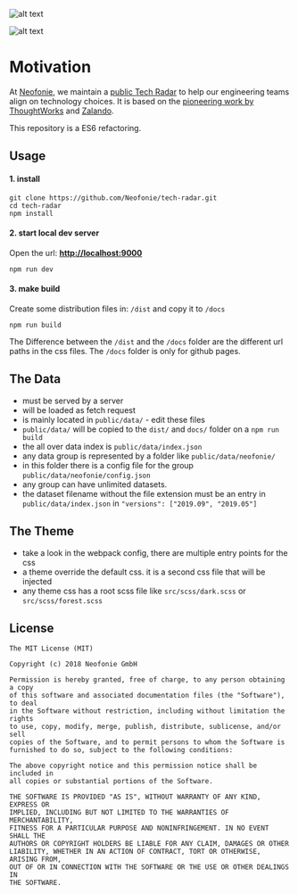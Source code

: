 ![alt text](../master/docs/images/neotechradar1.png?raw=true "Neofonie Tech Radar #1")
  
![alt text](../master/docs/images/neotechradar2.png?raw=true "Neofonie Tech Radar #2")


# Motivation

At [Neofonie](https://neofonie.de), we maintain a [public Tech
Radar](https://neofonie.github.io/tech-radar/) to help our engineering teams
align on technology choices. It is based on the [pioneering work
by ThoughtWorks](https://www.thoughtworks.com/radar) and [Zalando](https://zalando.github.io/tech-radar/).

This repository is a ES6 refactoring.

## Usage

#### 1. install

```
git clone https://github.com/Neofonie/tech-radar.git
cd tech-radar
npm install
```

#### 2. start local dev server

Open the url: **[http://localhost:9000](http://localhost:9000)**

```
npm run dev
```

#### 3. make build

Create some distribution files in: `/dist` and copy it to `/docs`

```
npm run build
```

The Difference between the `/dist` and the `/docs` folder are the different url paths in the css files.
The `/docs` folder is only for github pages.

## The Data
- must be served by a server
- will be loaded as fetch request
- is mainly located in `public/data/` - edit these files
- `public/data/` will be copied to the `dist/` and `docs/` folder on a `npm run build`
- the all over data index is `public/data/index.json`
- any data group is represented by a folder like `public/data/neofonie/`
- in this folder there is a config file for the group `public/data/neofonie/config.json`
- any group can have unlimited datasets.
- the dataset filename without the file extension must be an entry in `public/data/index.json` in `"versions": ["2019.09", "2019.05"]`

## The Theme
- take a look in the webpack config, there are multiple entry points for the css
- a theme override the default css. it is a second css file that will be injected
- any theme css has a root scss file like `src/scss/dark.scss` or `src/scss/forest.scss`


## License

```
The MIT License (MIT)

Copyright (c) 2018 Neofonie GmbH

Permission is hereby granted, free of charge, to any person obtaining a copy
of this software and associated documentation files (the "Software"), to deal
in the Software without restriction, including without limitation the rights
to use, copy, modify, merge, publish, distribute, sublicense, and/or sell
copies of the Software, and to permit persons to whom the Software is
furnished to do so, subject to the following conditions:

The above copyright notice and this permission notice shall be included in
all copies or substantial portions of the Software.

THE SOFTWARE IS PROVIDED "AS IS", WITHOUT WARRANTY OF ANY KIND, EXPRESS OR
IMPLIED, INCLUDING BUT NOT LIMITED TO THE WARRANTIES OF MERCHANTABILITY,
FITNESS FOR A PARTICULAR PURPOSE AND NONINFRINGEMENT. IN NO EVENT SHALL THE
AUTHORS OR COPYRIGHT HOLDERS BE LIABLE FOR ANY CLAIM, DAMAGES OR OTHER
LIABILITY, WHETHER IN AN ACTION OF CONTRACT, TORT OR OTHERWISE, ARISING FROM,
OUT OF OR IN CONNECTION WITH THE SOFTWARE OR THE USE OR OTHER DEALINGS IN
THE SOFTWARE.
```
